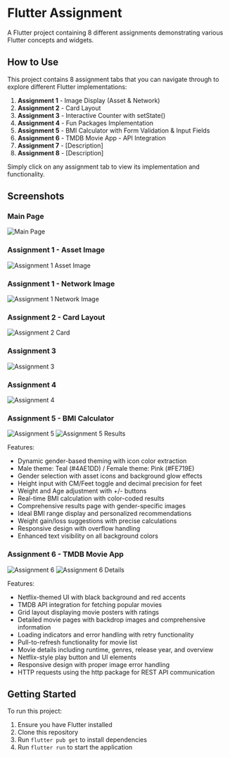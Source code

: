 # Flutter Assignment

A Flutter project containing 8 different assignments demonstrating various Flutter concepts and widgets.

## How to Use

This project contains 8 assignment tabs that you can navigate through to explore different Flutter implementations:

1. **Assignment 1** - Image Display (Asset & Network)
2. **Assignment 2** - Card Layout
3. **Assignment 3** - Interactive Counter with setState()
4. **Assignment 4** - Fun Packages Implementation
5. **Assignment 5** - BMI Calculator with Form Validation & Input Fields
6. **Assignment 6** - TMDB Movie App - API Integration
7. **Assignment 7** - [Description]
8. **Assignment 8** - [Description]

Simply click on any assignment tab to view its implementation and functionality.

## Screenshots

### Main Page
![Main Page](screenshots/main_page.png)

### Assignment 1 - Asset Image
![Assignment 1 Asset Image](screenshots/assignment1_asset_img.png)

### Assignment 1 - Network Image
![Assignment 1 Network Image](screenshots/assignment1_network_img.png)

### Assignment 2 - Card Layout
![Assignment 2 Card](screenshots/card_assignment2.png)

### Assignment 3
![Assignment 3](screenshots/assignment3.png)

### Assignment 4
![Assignment 4](screenshots/assignment4.png)

### Assignment 5 - BMI Calculator
![Assignment 5](screenshots/assignment_5.png)
![Assignment 5 Results](screenshots/assignment_5_2.png)

Features:
- Dynamic gender-based theming with icon color extraction
- Male theme: Teal (#4AE1DD) / Female theme: Pink (#FE719E)
- Gender selection with asset icons and background glow effects
- Height input with CM/Feet toggle and decimal precision for feet
- Weight and Age adjustment with +/- buttons
- Real-time BMI calculation with color-coded results
- Comprehensive results page with gender-specific images
- Ideal BMI range display and personalized recommendations
- Weight gain/loss suggestions with precise calculations
- Responsive design with overflow handling
- Enhanced text visibility on all background colors

### Assignment 6 - TMDB Movie App
![Assignment 6](screenshots/assignment_6.png)
![Assignment 6 Details](screenshots/assignment_6_2.png)

Features:
- Netflix-themed UI with black background and red accents
- TMDB API integration for fetching popular movies
- Grid layout displaying movie posters with ratings
- Detailed movie pages with backdrop images and comprehensive information
- Loading indicators and error handling with retry functionality
- Pull-to-refresh functionality for movie list
- Movie details including runtime, genres, release year, and overview
- Netflix-style play button and UI elements
- Responsive design with proper image error handling
- HTTP requests using the http package for REST API communication

## Getting Started

To run this project:

1. Ensure you have Flutter installed
2. Clone this repository
3. Run `flutter pub get` to install dependencies
4. Run `flutter run` to start the application
